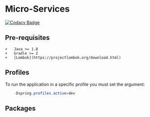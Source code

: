 # Micro-Services
[![Codacy Badge](https://api.codacy.com/project/badge/Grade/c1e53ae951024a1ab3b29815e084942a)](https://www.codacy.com?utm_source=github.com&amp;utm_medium=referral&amp;utm_content=6et/skeleton-api&amp;utm_campaign=Badge_Grade)

## Pre-requisites
    +   Java >= 1.8
    +   Gradle >= 2
    +   [Lombok](https://projectlombok.org/download.html)

## Profiles

To run the application in a specific profile you must set the argument:
```java
    -Dspring.profiles.active=dev
```
## Packages